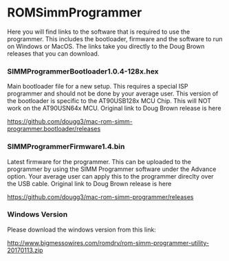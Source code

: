 # ROMSimmProgrammer

Here you will find links to the software that is required to use the programmer. This includes the bootloader, firmware and the software to run on Windows or MacOS. The links take you directly to the Doug Brown releases that you can download.

### SIMMProgrammerBootloader1.0.4-128x.hex
Main bootloader file for a new setup. This requires a special ISP programmer and should not be done by your average user. This version of the bootloader is specific to the AT90USB128x MCU Chip. This will NOT work on the AT90USN64x MCU. Original link to Doug Brown release is here 

https://github.com/dougg3/mac-rom-simm-programmer.bootloader/releases

### SIMMProgrammerFirmware1.4.bin
Latest firmware for the programmer. This can be uploaded to the programmer by using the SIMM Programmer software under the Advance option. Your average user can apply this to the programmer direclty over the USB cable. Original link to Doug Brown release is here 

https://github.com/dougg3/mac-rom-simm-programmer/releases

### Windows Version
Please download the windows version from this link:

http://www.bigmessowires.com/romdrv/rom-simm-programmer-utility-20170113.zip
